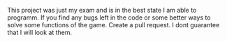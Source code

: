 This project was just my exam and is in the best state I am able to programm. If you find any bugs left in the code or some better ways to solve some functions of the game. Create a pull request. I dont guarantee that I will look at them.
